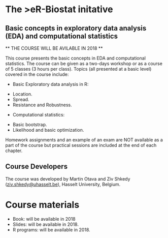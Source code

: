 
# The >eR-Biostat initative
## Basic concepts in exploratory data analysis (EDA) and computational statistics
** THE COURSE WILL BE AVILABLE IN 2018 **

This course presents the basic concepts in EDA and computational statistics. The course can be given as a  two-days workshop or as a course of 5 classes (3 hours per class).  Topics (all presented at a basic level) covered in the course include:

* Basic Exploratory data analysis in R:
+ Location.
 + Spread.
+ Resistance and Robustness.

* Computational statistics:
+ Basic bootstrap.
 + Likelihood and basic optimization.

Homework assignments and an example of an exam are NOT available as a part of the course but practical sessions are included at the end of each chapter.

## Course Developers
The course was developed by Martin Otava and Ziv Shkedy (ziv.shkedy@uhasselt.be), Hasselt University, Belgium.

# Course materials
* Book: will be available in 2018
* Slides: will be available in 2018.
* R programs:  will be available in 2018.

